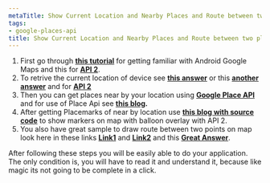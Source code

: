 ```yaml
---
metaTitle: Show Current Location and Nearby Places and Route between two places using Google Maps API in Android
tags:
- google-places-api
title: Show Current Location and Nearby Places and Route between two places using Google Maps API in Android
---
```


1. First go through **[this tutorial](http://mobiforge.com/developing/story/using-google-maps-android)** for getting familiar with
Android Google Maps and this for **[API 2](http://www.codeproject.com/Articles/614946/Android-google-map-api-v-setup)**.
2. To retrive the current location of device see **[this answer](https://stackoverflow.com/questions/1513485/how-do-i-get-the-current-gps-location-programmatically-in-android)** or this **[another answer](https://stackoverflow.com/questions/3145089/what-is-the-simplest-and-most-robust-way-to-get-the-users-current-location-in-a/3145655#3145655)** and for **[API 2](http://ramsandroid4all.blogspot.in/2013/06/google-maps-android-api-v2-showing.html)**
3. Then you can get places near by your location using **[Google Place
 API](http://code.google.com/apis/maps/documentation/places/)** and for use of Place Api see **[this blog](http://ddewaele.blogspot.com/2011/05/introducing-google-places-api.html).**
4. After getting Placemarks of near by location use **[this
blog with source code](http://wptrafficanalyzer.in/blog/customizing-infowindow-contents-in-google-map-android-api-v2-using-infowindowadapter/)** to show markers on map with balloon overlay with API 2.
5. You also have great sample to draw route between two points on map
look here in these links **[Link1](https://stackoverflow.com/questions/2023669/j2me-android-blackberry-driving-directions-route-between-two-locations/2023685#2023685)** and **[Link2](http://about-android.blogspot.in/2010/03/sample-google-map-driving-direction.html)** and this [**Great Answer**](https://stackoverflow.com/questions/3109158/how-to-draw-a-path-on-a-map-using-kml-file).


After following these steps you will be easily able to do your application. The only condition is, you will have to read it and understand it, because like magic its not going to be complete in a click.

